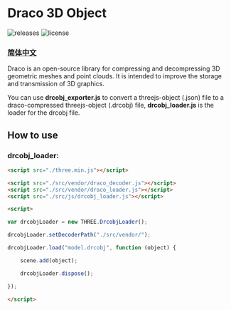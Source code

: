 # Draco 3D Object

![releases](https://img.shields.io/badge/releases-1.0.2-blue.svg?style=flat-square)
![license](https://img.shields.io/badge/license-MIT-green.svg?style=flat-square)

### [简体中文](https://github.com/Ouyang-Zhaoxing/drcobj/blob/master/README_CN.md)

Draco is an open-source library for compressing and decompressing 3D geometric meshes and point clouds. It is intended to improve the storage and transmission of 3D graphics.

You can use **drcobj_exporter.js** to convert a threejs-object (.json) file to a draco-compressed threejs-object (.drcobj) file, **drcobj_loader.js** is the loader for the drcobj file.

## How to use

### drcobj_loader:

```html
<script src="./three.min.js"></script>

<script src="./src/vendor/draco_decoder.js"></script>
<script src="./src/vendor/draco_loader.js"></script>
<script src="./src/js/drcobj_loader.js"></script>

<script>

var drcobjLoader = new THREE.DrcobjLoader();

drcobjLoader.setDecoderPath("./src/vendor/");

drcobjLoader.load("model.drcobj", function (object) {

    scene.add(object);

    drcobjLoader.dispose();

});

</script>
```